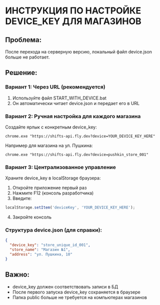 # ИНСТРУКЦИЯ ПО НАСТРОЙКЕ DEVICE_KEY ДЛЯ МАГАЗИНОВ

## Проблема:
После перехода на серверную версию, локальный файл device.json больше не работает.

## Решение:

### Вариант 1: Через URL (рекомендуется)
1. Используйте файл START_WITH_DEVICE.bat
2. Он автоматически читает device.json и передает его в URL

### Вариант 2: Ручная настройка для каждого магазина
Создайте ярлык с конкретным device_key:

```
chrome.exe "https://shifts-api.fly.dev?device=YOUR_DEVICE_KEY_HERE"
```

Например для магазина на ул. Пушкина:
```
chrome.exe "https://shifts-api.fly.dev?device=pushkin_store_001"
```

### Вариант 3: Централизованное управление
Храните device_key в localStorage браузера:

1. Откройте приложение первый раз
2. Нажмите F12 (консоль разработчика)
3. Введите: 
```javascript
localStorage.setItem('deviceKey', 'YOUR_DEVICE_KEY_HERE');
```
4. Закройте консоль

### Структура device.json (для справки):
```json
{
  "device_key": "store_unique_id_001",
  "store_name": "Магазин №1",
  "address": "ул. Пушкина, 10"
}
```

## Важно:
- device_key должен соответствовать записи в БД
- После первого запуска device_key сохраняется в браузере
- Папка public больше не требуется на компьютерах магазинов